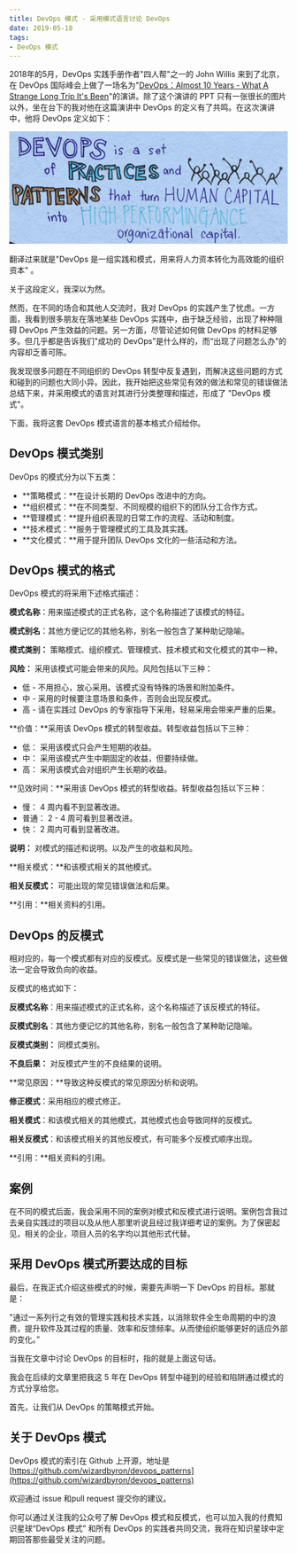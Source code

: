 ```yaml
---
title: DevOps 模式 - 采用模式语言讨论 DevOps
date: 2019-05-18
tags:
- DevOps 模式
---
```


2018年的5月，DevOps 实践手册作者"四人帮"之一的 John Willis 来到了北京，在 DevOps 国际峰会上做了一场名为"[DevOps：Almost 10 Years - What A Strange Long Trip It's Been](https://www.slideshare.net/botchagalupe/devops-a-long-strange-trip-its-been)"的演讲。除了这个演讲的 PPT 只有一张很长的图片以外，坐在台下的我对他在这篇演讲中 DevOps 的定义有了共鸣。在这次演讲中，他将 DevOps 定义如下：

![John Willis 演讲 PPT 的一部分](devops-def.png)

翻译过来就是"DevOps 是一组实践和模式，用来将人力资本转化为高效能的组织资本" 。

关于这段定义，我深以为然。

然而，在不同的场合和其他人交流时，我对 DevOps 的实践产生了忧虑。一方面，我看到很多朋友在落地某些 DevOps 实践中，由于缺乏经验，出现了种种阻碍 DevOps 产生效益的问题。另一方面，尽管论述如何做 DevOps 的材料足够多。但几乎都是告诉我们"成功的 DevOps”是什么样的，而“出现了问题怎么办”的内容却乏善可陈。

我发现很多问题在不同组织的 DevOps 转型中反复遇到，而解决这些问题的方式和碰到的问题也大同小异。因此，我开始把这些常见有效的做法和常见的错误做法总结下来，并采用模式的语言对其进行分类整理和描述，形成了 "DevOps 模式"。

下面，我将这套 DevOps 模式语言的基本格式介绍给你。

## DevOps 模式类别

DevOps 的模式分为以下五类：

- **策略模式：**在设计长期的 DevOps 改进中的方向。
- **组织模式：**在不同类型、不同规模的组织下的团队分工合作方式。
- **管理模式：**提升组织表现的日常工作的流程、活动和制度。
- **技术模式：**服务于管理模式的工具及其实践。
- **文化模式：**用于提升团队 DevOps 文化的一些活动和方法。

## DevOps 模式的格式

DevOps 模式的将采用下述格式描述：

**模式名称**：用来描述模式的正式名称，这个名称描述了该模式的特征。

**模式别名**：其他方便记忆的其他名称，别名一般包含了某种助记隐喻。

**模式类别：** 策略模式、组织模式、管理模式、技术模式和文化模式的其中一种。

**风险：** 采用该模式可能会带来的风险。风险包括以下三种：

- 低 - 不用担心，放心采用。该模式没有特殊的场景和附加条件。
- 中 - 采用的时候要注意场景和条件，否则会出现反模式。
- 高 - 请在实践过 DevOps 的专家指导下采用，轻易采用会带来严重的后果。

**价值：**采用该 DevOps 模式的转型收益。转型收益包括以下三种：

- 低： 采用该模式只会产生短期的收益。
- 中： 采用该模式产生中期固定的收益，但要持续做。
- 高： 采用该模式会对组织产生长期的收益。

**见效时间：**采用该 DevOps 模式的转型收益。转型收益包括以下三种：

- 慢： 4 周内看不到显著改进。
- 普通： 2 - 4 周可看到显著改进。
- 快： 2 周内可看到显著改进。

**说明：** 对模式的描述和说明。以及产生的收益和风险。

**相关模式：**和该模式相关的其他模式。

**相关反模式：** 可能出现的常见错误做法和后果。

**引用：**相关资料的引用。

## DevOps 的反模式

相对应的，每一个模式都有对应的反模式。反模式是一些常见的错误做法，这些做法一定会导致负向的收益。

反模式的格式如下：

**反模式名称**：用来描述模式的正式名称，这个名称描述了该反模式的特征。

**反模式别名**：其他方便记忆的其他名称，别名一般包含了某种助记隐喻。

**反模式类别：** 同模式类别。

**不良后果：** 对反模式产生的不良结果的说明。

**常见原因：**导致这种反模式的常见原因分析和说明。

**修正模式**：采用相应的模式修正。

**相关模式**：和该模式相关的其他模式，其他模式也会导致同样的反模式。

**相关反模式**：和该模式相关的其他反模式，有可能多个反模式顺序出现。

**引用：**相关资料的引用。

## 案例

在不同的模式后面，我会采用不同的案例对模式和反模式进行说明。案例包含我过去亲自实践过的项目以及从他人那里听说且经过我详细考证的案例。为了保密起见，相关的企业，项目人员的名字均以其他形式代替。

## 采用 DevOps 模式所要达成的目标

最后，在我正式介绍这些模式的时候，需要先声明一下 DevOps 的目标。那就是：

"通过一系列行之有效的管理实践和技术实践，以消除软件全生命周期的中的浪费，提升软件及其过程的质量、效率和反馈频率。从而使组织能够更好的适应外部的变化。”

当我在文章中讨论 DevOps 的目标时，指的就是上面这句话。

我会在后续的文章里把我这 5 年在 DevOps 转型中碰到的经验和陷阱通过模式的方式分享给您。

首先，让我们从 DevOps 的策略模式开始。

## 关于 DevOps 模式

DevOps 模式的索引在 Github 上开源，地址是[https://github.com/wizardbyron/devops_patterns](https://github.com/wizardbyron/devops_patterns)

欢迎通过 issue 和pull request 提交你的建议。

你可以通过关注我的公众号了解 DevOps 模式和反模式，也可以加入我的付费知识星球“DevOps 模式” 和所有 DevOps 的实践者共同交流，我将在知识星球中定期回答那些最受关注的问题。
